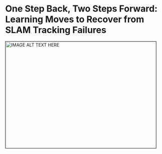 # One Step Back, Two Steps Forward: Learning Moves to Recover from SLAM Tracking Failures

<a href="http://www.youtube.com/watch?feature=player_embedded&v=Ru5zVv56EQk
" target="_blank"><img src="http://img.youtube.com/vi/Ru5zVv56EQk/0.jpg" 
alt="IMAGE ALT TEXT HERE" width="480" height="340" border="1" /></a>

